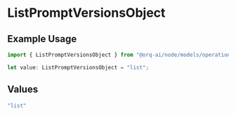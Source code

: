 # ListPromptVersionsObject

## Example Usage

```typescript
import { ListPromptVersionsObject } from "@orq-ai/node/models/operations";

let value: ListPromptVersionsObject = "list";
```

## Values

```typescript
"list"
```